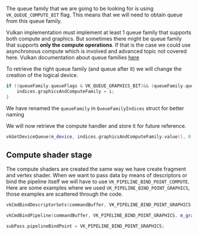 The queue family that we are going to be looking for is using `VK_QUEUE_COMPUTE_BIT` flag. This means that we will need to obtain queue from this queue family.

Vulkan implementation must implement at least 1 queue family that supports both compute and graphics. But sometimes there might be queue family that supports **only the compute operations**. If that is the case we could use asynchronous compute which is involved and advanced topic not covered here. Vulkan documentation about queue families [here](https://docs.vulkan.org/samples/latest/samples/performance/async_compute/README.html)

To retrieve the right queue family (and queue after it) we will change the creation of the logical device. 

```c++
if ((queueFamily.queueFlags & VK_QUEUE_GRAPHICS_BIT)&& (queueFamily.queueFlags & VK_QUEUE_COMPUTE_BIT)) {  
    indices.graphicsAndComputeFamily = i;  
}
```

We have renamed the `queueFamily` in `QueueFamilyIndices` struct for better naming

We will now retrieve the compute handler and store it for future reference.

```c++
vkGetDeviceQueue(m_device, indices.graphicsAndComputeFamily.value(), 0, &m_computeQueue);
```

## Compute shader stage

The compute shaders are created the same way we have create fragment and vertex shader. When we want to pass data by means of descriptors or bind the pipeline itself we will have to use `VK_PIPELINE_BIND_POINT_COMPUTE`. Here are some examples where we used `VK_PIPELINE_BIND_POINT_GRAPHICS`, those examples are scattered through the code.   

```c++
vkCmdBindDescriptorSets(commandBuffer, VK_PIPELINE_BIND_POINT_GRAPHICS, m_pipelineLayout, 0, 1, &m_descriptorSets[currentFrame], 0, nullptr);

vkCmdBindPipeline(commandBuffer, VK_PIPELINE_BIND_POINT_GRAPHICS, m_graphicsPipeline);

subPass.pipelineBindPoint = VK_PIPELINE_BIND_POINT_GRAPHICS;
```
